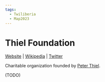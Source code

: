 ```yaml
---
tags:
  - Twiliberia
  - Map2023
---
```

# Thiel Foundation

[Website]() | [Wikipedia]() |  [Twitter]()

Charitable organization founded by [Peter Thiel](../../People/Peter%20Thiel.md).

(TODO)